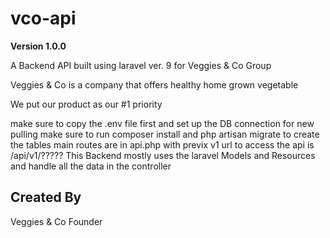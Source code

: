 # vco-api

**Version 1.0.0**

A Backend API built using laravel ver. 9 for Veggies & Co Group

Veggies & Co is a company that offers healthy home grown vegetable

We put our product as our #1 priority

make sure to copy the .env file first and set up the DB connection
for new pulling make sure to run composer install and php artisan migrate to create the tables
main routes are in api.php with previx v1
url to access the api is /api/v1/?????
This Backend mostly uses the laravel Models and Resources and handle all the data in the controller

## Created By

Veggies & Co Founder
